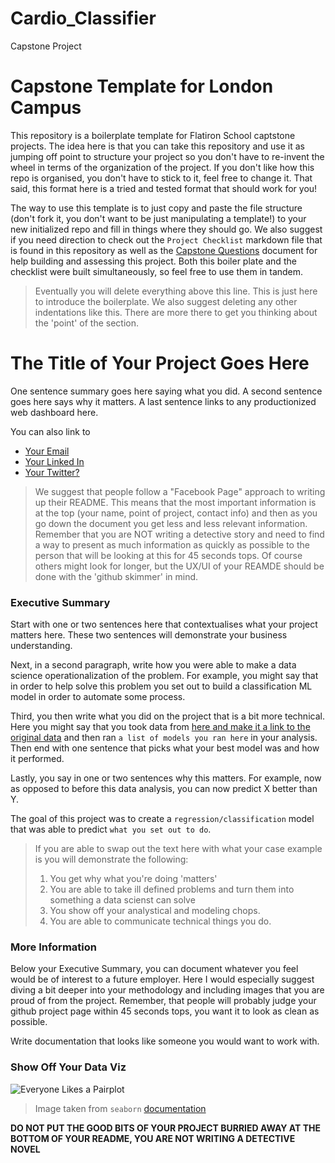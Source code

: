 # Cardio_Classifier
Capstone Project


# Capstone Template for London Campus  

This repository is a boilerplate template for Flatiron School captstone projects.
The idea here is that you can take this repository and use it as jumping off point to structure your project so you don't have to re-invent the wheel in terms of the organization of the project.
If you don't like how this repo is organised, you don't have to stick to it, feel free to change it.
That said, this format here is a tried and tested format that should work for you! 

The way to use this template is to just copy and paste the file structure (don't fork it, you don't want to be just manipulating a template!) to your new initialized repo and fill in things where they should go.
We also suggest if you need direction to check out the `Project Checklist` markdown file  that is found in this repository as well as the [Capstone Questions](https://docs.google.com/document/d/11Otz1b2oRT3Xn0TK16X1o44hphGP4aBqdpARv0GWXBA/edit?usp=sharing) document for help building and assessing this project. 
Both this boiler plate and the checklist were built simultaneously, so feel free to use them in tandem. 

> Eventually you will delete everything above this line. This is just here to introduce the boilerplate. We also suggest deleting any other indentations like this. There are more there to get you thinking about the 'point' of the section. 
# The Title of Your Project Goes Here 

One sentence summary goes here saying what you did.
A second sentence goes here says why it matters.
A last sentence links to any productionized web dashboard here.

You can also link to 
* [Your Email]()
* [Your Linked In]()
* [Your Twitter?]()

> We suggest that people follow a "Facebook Page" approach to writing up their README. This means that the most important information is at the top (your name, point of project, contact info) and then as you go down the document you get less and less relevant information. Remember that you are NOT writing a detective story and need to find a way to present as much information as quickly as possible to the person that will be looking at this for 45 seconds tops. Of course others might look for longer, but the UX/UI of your REAMDE should be done with the 'github skimmer' in mind.

### Executive Summary

Start with one or two sentences here that contextualises what your project matters here.
These two sentences will demonstrate your business understanding. 

Next, in a second paragraph, write how you were able to make a data science operationalization of the problem.
For example, you might say that in order to help solve this problem you set out to build a classification ML model in order to automate some process. 

Third, you then write what you did on the project that is a bit more technical.
Here you might say that you took data from [here and make it a link to the original data]() and then ran `a list of models you ran here` in your analysis.
Then end with one sentence that picks what your best model was and how it performed.

Lastly, you say in one or two sentences why this matters. 
For example, now as opposed to before this data analysis, you can now predict X better than Y. 

The goal of this project was to create a `regression/classification` model that was able to predict `what you set out to do`.

> If you are able to swap out the text here with what your case example is you will demonstrate the following:
> 1. You get why what you're doing 'matters'
> 2. You are able to take ill defined problems and turn them into something a data scienst can solve
> 3. You show off your analystical and modeling chops.
> 4. You are able to communicate technical things you do.

### More Information

Below your Executive Summary, you can document whatever you feel would be of interest to a future employer.
Here I would especially suggest diving a bit deeper into your methodology and including images that you are proud of from the project. 
Remember, that people will probably judge your github project page within 45 seconds tops, you want it to look as clean as possible. 

Write documentation that looks like someone you would want to work with.

### Show Off Your Data Viz

![Everyone Likes a Pairplot](figures/seaborn-pairplot-3.png)

> Image taken from `seaborn` [documentation](https://seaborn.pydata.org/generated/seaborn.pairplot.html)

**DO NOT PUT THE GOOD BITS OF YOUR PROJECT BURRIED AWAY AT THE BOTTOM OF YOUR README, YOU ARE NOT WRITING A DETECTIVE NOVEL**
